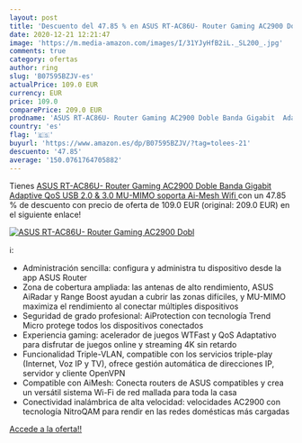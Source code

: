 ```yaml
---
layout: post
title: 'Descuento del 47.85 % en ASUS RT-AC86U- Router Gaming AC2900 Dobl'
date: 2020-12-21 12:21:47
image: 'https://m.media-amazon.com/images/I/31YJyHfB2iL._SL200_.jpg'
comments: true
category: ofertas
author: ring
slug: 'B07595BZJV-es'
actualPrice: 109.0 EUR
currency: EUR
price: 109.0
comparePrice: 209.0 EUR
prodname: 'ASUS RT-AC86U- Router Gaming AC2900 Doble Banda Gigabit  Adaptive QoS  USB 2.0 & 3.0  MU-MIMO  soporta Ai-Mesh Wifi '
country: 'es'
flag: '🇪🇸'
buyurl: 'https://www.amazon.es/dp/B07595BZJV/?tag=tolees-21'
descuento: '47.85'
average: '150.0761764705882'
---
```


Tienes [ASUS RT-AC86U- Router Gaming AC2900 Doble Banda Gigabit  Adaptive QoS  USB 2.0 & 3.0  MU-MIMO  soporta Ai-Mesh Wifi ](https://www.amazon.es/dp/B07595BZJV/?tag=tolees-21) con un 47.85 % de descuento con precio de oferta de 109.0 EUR (original: 209.0 EUR) en el siguiente enlace!

[![ASUS RT-AC86U- Router Gaming AC2900 Dobl](https://m.media-amazon.com/images/I/31YJyHfB2iL._SL200_.jpg)](https://www.amazon.es/dp/B07595BZJV/?tag=tolees-21)

ℹ️:

- Administración sencilla: configura y administra tu dispositivo desde la app ASUS Router
- Zona de cobertura ampliada: las antenas de alto rendimiento, ASUS AiRadar y Range Boost ayudan a cubrir las zonas difíciles, y MU-MIMO maximiza el rendimiento al conectar múltiples dispositivos
- Seguridad de grado profesional: AiProtection con tecnología Trend Micro protege todos los dispositivos conectados
- Experiencia gaming: acelerador de juegos WTFast y QoS Adaptativo para disfrutar de juegos online y streaming 4K sin retardo
- Funcionalidad Triple-VLAN, compatible con los servicios triple-play (Internet, Voz IP y TV), ofrece gestión automática de direcciones IP, servidor y cliente OpenVPN
- Compatible con AiMesh: Conecta routers de ASUS compatibles y crea un versátil sistema Wi-Fi de red mallada para toda la casa
- Conectividad inalámbrica de alta velocidad: velocidades AC2900 con tecnología NitroQAM para rendir en las redes domésticas más cargadas

[Accede a la oferta!!](https://www.amazon.es/dp/B07595BZJV/?tag=tolees-21)
